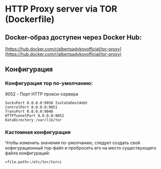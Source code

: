 # HTTP Proxy server via TOR (Dockerfile)

## Docker-образ доступен через Docker Hub:
[https://hub.docker.com/r/albertsadykovofficial/tor-proxy](https://hub.docker.com/r/albertsadykovofficial/tor-proxy)

## Конфигурация
### Конфигурация тор по-умолчанию:
9052 - Порт HTTP прокси-сервера
```
SocksPort 0.0.0.0:9050 IsolateDestAddr
ControlPort 0.0.0.0:9051
TransPort 0.0.0.0:9040
HTTPTunnelPort 0.0.0.0:9052
DataDirectory /var/lib/tor
```

### Кастомная конфигурация
Чтобы изменить значения по-умолчанию, следует создать свой
кофигурационный тор-файл и пробросить его на место существующего
файла конфигураций:
```
<file-path>:/etc/tor/torcc
```